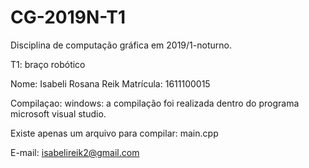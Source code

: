 # CG-2019N-T1
Disciplina de computação gráfica em 2019/1-noturno.

T1: braço robótico

Nome: Isabeli Rosana Reik
Matrícula: 1611100015

Compilaçao:
windows:
a compilação foi realizada dentro do programa microsoft visual studio.

Existe apenas um arquivo para compilar: main.cpp

E-mail: isabelireik2@gmail.com
